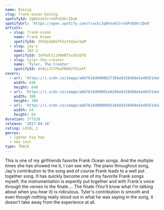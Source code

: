 ```yaml
---
name: Biking
slug: frank-ocean-biking
spotifyId: 2q0VexHJirnUPnEOhr2DxK
spotifyUrl: 'https://open.spotify.com/track/2q0VexHJirnUPnEOhr2DxK'
artists:
  - slug: frank-ocean
    name: Frank Ocean
    spotifyId: 2h93pZq0e7k5yf4dywlkpM
  - slug: jay-z
    name: JAY-Z
    spotifyId: 3nFkdlSjzX9mRTtwJOzDYB
  - slug: tyler-the-creator
    name: 'Tyler, The Creator'
    spotifyId: 4V8LLVI7PbaPR0K2TGSxFF
covers:
  - url: 'https://i.scdn.co/image/ab67616d0000b27369a8328489e5e485514a8667'
    width: 640
    height: 640
  - url: 'https://i.scdn.co/image/ab67616d00001e0269a8328489e5e485514a8667'
    width: 300
    height: 300
  - url: 'https://i.scdn.co/image/ab67616d0000485169a8328489e5e485514a8667'
    width: 64
    height: 64
duration: 277520
release: '2017-04-10'
rating: LEVEL_2
genres:
  - lgbtq+ hip hop
  - neo soul
type: TRACK
---
```

This is one of my girlfriends favorite Frank Ocean songs. And the multiple times she has
showed me it, I can see why. The piano throughout song, Jay's contribution to the song and
of course Frank leads to a well put together song. It has quickly become one of my favorite
Frank songs myself, the instrumentation is expertly put together and with Frank's voice through
the verses to the finale.... The finale (You'll know what I'm talking about when you hear it)
is ridiculous. Tyler's contribution is smooth and even though nothing really stood out in what
he was saying in the song, it doesn't take away from the experience at all.

